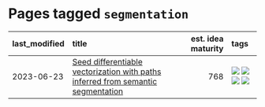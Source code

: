 # Pages tagged `segmentation`

|last_modified|title|est. idea maturity|tags
|:---|:---|---:|:---|
|2023-06-23|[Seed differentiable vectorization with paths inferred from semantic segmentation](../vectorize_anything.md)|768|[![](https://img.shields.io/badge/tag-experimental-6013c8)](../tags/experimental.md) [![](https://img.shields.io/badge/tag-segmentation-7c795e)](../tags/segmentation.md) [![](https://img.shields.io/badge/tag-svg-95bed6)](../tags/svg.md) [![](https://img.shields.io/badge/tag-tooling-4db4d2)](../tags/tooling.md)|